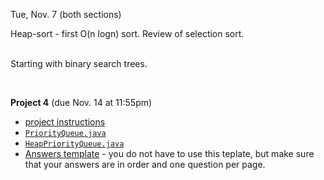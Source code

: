 
<div class="lecture2">

<div class="column_date">



Tue, Nov. 7 (both sections)

</div>

<div class="column_materials">
<p markdown="block">

Heap-sort - first O(n logn) sort. Review of selection sort. <br><br>

Starting with binary search trees. 

<br>



</p>
</div>

<div class="column_assign">
<p markdown="block">
 

__Project 4__ (due Nov. 14 at 11:55pm)

- [project instructions](hwk/proj4.pdf)
- [`PriorityQueue.java`](hwk/PriorityQueue.java) 
- [`HeapPriorityQueue.java`](hwk/HeapPriorityQueue.java)
- [Answers template](https://goo.gl/p8ZUAH) - you do not have to use this teplate, but
make sure that your answers are in order and one question per page. 


</p>
</div>
    
</div>
